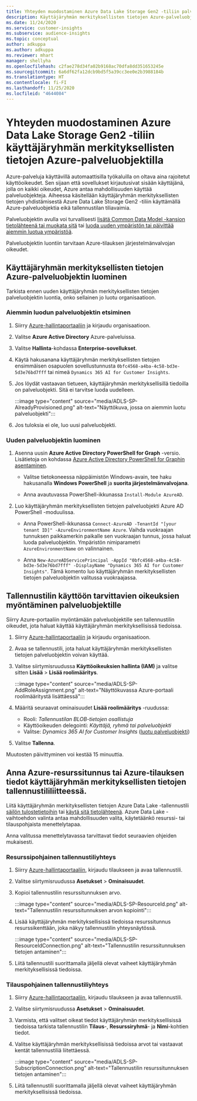 ```yaml
---
title: Yhteyden muodostaminen Azure Data Lake Storage Gen2 -tiliin palveluobjektia käyttämällä
description: Käyttäjäryhmän merkityksellisten tietojen Azure-palveluobjektin käyttäminen muodostamaan yhteys omaan Data Lake -tallennustilaan, kun se liitetään käyttäjäryhmän merkityksellisiin tietoihin.
ms.date: 11/24/2020
ms.service: customer-insights
ms.subservice: audience-insights
ms.topic: conceptual
author: adkuppa
ms.author: adkuppa
ms.reviewer: mhart
manager: shellyha
ms.openlocfilehash: c2fae278d34fa02b9168ac70dfa8dd351653245e
ms.sourcegitcommit: 6a6df62fa12dcb9bd5f5a39cc3ee0e2b3988184b
ms.translationtype: HT
ms.contentlocale: fi-FI
ms.lasthandoff: 11/25/2020
ms.locfileid: "4644084"
---
```

# <a name="connect-to-an-azure-data-lake-storage-gen2-account-with-an-azure-service-principal-for-audience-insights"></a>Yhteyden muodostaminen Azure Data Lake Storage Gen2 -tiliin käyttäjäryhmän merkityksellisten tietojen Azure-palveluobjektilla

Azure-palveluja käyttävillä automaattisilla työkaluilla on oltava aina rajoitetut käyttöoikeudet. Sen sijaan että sovellukset kirjautusivat sisään käyttäjänä, jolla on kaikki oikeudet, Azure antaa mahdollisuuden käyttää palveluobjekteja. Aiheessa käsitellään käyttäjäryhmän merkityksellisten tietojen yhdistämisestä Azure Data Lake Storage Gen2 -tiliin käyttämällä Azure-palveluobjektia eikä tallennustilan tiliavaimia. 

Palveluobjektin avulla voi turvallisesti [lisätä Common Data Model -kansion tietolähteenä tai muokata sitä](connect-common-data-model.md) tai [luoda uuden ympäristön tai päivittää aiemmin luotua ympäristöä](manage-environments.md#create-an-environment-in-an-existing-organization).

Palveluobjektin luontiin tarvitaan Azure-tilauksen järjestelmänvalvojan oikeudet.

## <a name="create-azure-service-principal-for-audience-insights"></a>Käyttäjäryhmän merkityksellisten tietojen Azure-palveluobjektin luominen

Tarkista ennen uuden käyttäjäryhmän merkityksellisten tietojen palveluobjektin luontia, onko sellainen jo luotu organisaatioon.

### <a name="look-for-an-existing-service-principal"></a>Aiemmin luodun palveluobjektin etsiminen

1. Siirry [Azure-hallintaportaaliin](https://portal.azure.com) ja kirjaudu organisaatioon.

2. Valitse **Azure Active Directory** Azure-palveluissa.

3. Valitse **Hallinta**-kohdassa **Enterprise-sovellukset**.

4. Käytä hakusanana käyttäjäryhmän merkityksellisten tietojen ensimmäisen osapuolen sovellustunnusta `0bfc4568-a4ba-4c58-bd3e-5d3e76bd7fff` tai nimeä `Dynamics 365 AI for Customer Insights`.

5. Jos löydät vastaavan tietueen, käyttäjäryhmän merkityksellisillä tiedoilla on palveluobjekti. Sitä ei tarvitse luoda uudelleen.
   
   :::image type="content" source="media/ADLS-SP-AlreadyProvisioned.png" alt-text="Näyttökuva, jossa on aiemmin luotu palveluobjekti":::
   
6. Jos tuloksia ei ole, luo uusi palveluobjekti.

### <a name="create-a-new-service-principal"></a>Uuden palveluobjektin luominen

1. Asenna uusin **Azure Active Directory PowerShell for Graph** -versio. Lisätietoja on kohdassa [Azure Active Directory PowerShell for Graphin asentaminen](https://docs.microsoft.com/powershell/azure/active-directory/install-adv2).
   - Valitse tietokoneessa näppäimistön Windows-avain, tee haku hakusanalla **Windows PowerShell** ja **suorita järjestelmänvalvojana**.
   
   - Anna avautuvassa PowerShell-ikkunassa `Install-Module AzureAD`.

2. Luo käyttäjäryhmän merkityksellisten tietojen palveluobjekti Azure AD PowerShell -moduulissa.
   - Anna PowerShell-ikkunassa `Connect-AzureAD -TenantId "[your tenant ID]" -AzureEnvironmentName Azure`. Vaihda vuokraajan tunnuksen paikkamerkin paikalle sen vuokraajan tunnus, jossa haluat luoda palveluobjektin. Ympäristön nimiparametri `AzureEnvironmentName` on valinnainen.
  
   - Anna `New-AzureADServicePrincipal -AppId "0bfc4568-a4ba-4c58-bd3e-5d3e76bd7fff" -DisplayName "Dynamics 365 AI for Customer Insights"`. Tämä komento luo käyttäjäryhmän merkityksellisten tietojen palveluobjektin valitussa vuokraajassa.  

## <a name="grant-permissions-to-the-service-principal-to-access-the-storage-account"></a>Tallennustilin käyttöön tarvittavien oikeuksien myöntäminen palveluobjektille

Siirry Azure-portaaliin myöntämään palveluobjektille sen tallennustilin oikeudet, jota haluat käyttää käyttäjäryhmän merkityksellisissä tiedoissa.

1. Siirry [Azure-hallintaportaaliin](https://portal.azure.com) ja kirjaudu organisaatioon.

1. Avaa se tallennustili, jota haluat käyttäjäryhmän merkityksellisten tietojen palveluobjektin voivan käyttää.

1. Valitse siirtymisruudussa **Käyttöoikeuksien hallinta (IAM)** ja valitse sitten **Lisää** > **Lisää roolimääritys**.
   
   :::image type="content" source="media/ADLS-SP-AddRoleAssignment.png" alt-text="Näyttökuvassa Azure-portaali roolimääritystä lisättäessä":::
   
1. Määritä seuraavat ominaisuudet **Lisää roolimääritys** -ruudussa:
   - Rooli: *Tallennustilan BLOB-tietojen osallistuja*
   - Käyttöoikeuden delegointi: *Käyttäjä, ryhmä tai palveluobjekti*
   - Valitse: *Dynamics 365 AI for Customer Insights* ([luotu palveluobjekti](#create-a-new-service-principal))

1.  Valitse **Tallenna**.

Muutosten päivittyminen voi kestää 15 minuuttia.

## <a name="enter-the-azure-resource-id-or-the-azure-subscription-details-in-the-storage-account-attachment-to-audience-insights"></a>Anna Azure-resurssitunnus tai Azure-tilauksen tiedot käyttäjäryhmän merkityksellisten tietojen tallennustililiitteessä.

Liitä käyttäjäryhmän merkityksellisten tietojen Azure Data Lake -tallennustili [säilön tulostetietoihin](manage-environments.md) tai [käytä sitä tietolähteenä](connect-common-data-service-lake.md). Azure Data Lake -vaihtoehdon valinta antaa mahdollisuuden valita, käytetäänkö resurssi- tai tilauspohjaista menettelytapaa.

Anna valitussa menettelytavassa tarvittavat tiedot seuraavien ohjeiden mukaisesti.

### <a name="resounce-based-storage-account-connection"></a>Resurssipohjainen tallennustiliyhteys

1. Siirry [Azure-hallintaportaaliin](https://portal.azure.com), kirjaudu tilaukseen ja avaa tallennustili.

1. Valitse siirtymisruudussa **Asetukset** > **Ominaisuudet**.

1. Kopioi tallennustilin resurssitunnuksen arvo.

   :::image type="content" source="media/ADLS-SP-ResourceId.png" alt-text="Tallennustilin resurssitunnuksen arvon kopiointi":::

1. Lisää käyttäjäryhmän merkityksellisissä tiedoissa resurssitunnus resurssikenttään, joka näkyy tallennustilin yhteysnäytössä.

   :::image type="content" source="media/ADLS-SP-ResourceIdConnection.png" alt-text="Tallennustilin resurssitunnuksen tietojen antaminen":::   
   
1. Liitä tallennustili suorittamalla jäljellä olevat vaiheet käyttäjäryhmän merkityksellisissä tiedoissa.

### <a name="subscription-based-storage-account-connection"></a>Tilauspohjainen tallennustiliyhteys

1. Siirry [Azure-hallintaportaaliin](https://portal.azure.com), kirjaudu tilaukseen ja avaa tallennustili.

1. Valitse siirtymisruudussa **Asetukset** > **Ominaisuudet**.

1. Varmista, että valitset oikeat tiedot käyttäjäryhmän merkityksellisissä tiedoissa tarkista tallennustilin **Tilaus**-, **Resurssiryhmä**- ja **Nimi**-kohtien tiedot.

1. Valitse käyttäjäryhmän merkityksellisissä tiedoissa arvot tai vastaavat kentät tallennustiliä liitettäessä.

   :::image type="content" source="media/ADLS-SP-SubscriptionConnection.png" alt-text="Tallennustilin resurssitunnuksen tietojen antaminen":::
   
1. Liitä tallennustili suorittamalla jäljellä olevat vaiheet käyttäjäryhmän merkityksellisissä tiedoissa.
